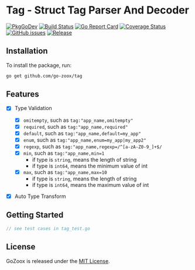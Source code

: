 # Tag - Struct Tag Parser And Decoder

[![PkgGoDev](https://pkg.go.dev/badge/github.com/go-zoox/tag)](https://pkg.go.dev/github.com/go-zoox/tag)
[![Build Status](https://github.com/go-zoox/tag/actions/workflows/ci.yml/badge.svg?branch=master)](https://github.com/go-zoox/tag/actions/workflows/ci.yml)
[![Go Report Card](https://goreportcard.com/badge/github.com/go-zoox/tag)](https://goreportcard.com/report/github.com/go-zoox/tag)
[![Coverage Status](https://coveralls.io/repos/github/go-zoox/tag/badge.svg?branch=master)](https://coveralls.io/github/go-zoox/tag?branch=master)
[![GitHub issues](https://img.shields.io/github/issues/go-zoox/tag.svg)](https://github.com/go-zoox/tag/issues)
[![Release](https://img.shields.io/github/tag/go-zoox/tag.svg?label=Release)](https://github.com/go-zoox/tag/tags)

## Installation
To install the package, run:
```bash
go get github.com/go-zoox/tag
```

## Features
* [x] Type Validation
  * [x] `omitempty`, such as `tag:"app_name,omitempty"`
  * [x] `required`, such as `tag:"app_name,required"`
  * [x] `default`, such as `tag:"app_name,default=my_app"`
  * [x] `enum`, such as `tag:"app_name,enum=my_app|my_app2"`
  * [x] `regexp`, such as `tag:"app_name,regexp=/^[a-zA-Z0-9_]+$/`
  * [x] `min`, such as `tag:"app_name,min=1`
    * if type is `string`, means the length of string
    * if type is `int64`, means the minimum value of int
  * [x] `max`, such as `tag:"app_name,max=10`
    * if type is `string`, means the length of string
    * if type is `int64`, means the maximum value of int
* [x] Auto Type Transform


## Getting Started

```go
// see test cases in tag_test.go
```

## License
GoZoox is released under the [MIT License](./LICENSE).